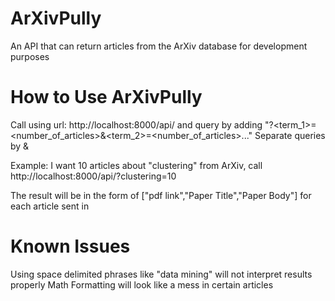 # ArXivPully
An API that can return articles from the ArXiv database for development purposes

# How to Use ArXivPully
Call using url: http://localhost:8000/api/ and query by adding "?<term_1>=<number_of_articles>&<term_2>=<number_of_articles>..."
Separate queries by &


Example: I want 10 articles about "clustering" from ArXiv, call http://localhost:8000/api/?clustering=10 

The result will be in the form of ["pdf link","Paper Title","Paper Body"] for each article sent in

# Known Issues
Using space delimited phrases like "data mining" will not interpret results properly
Math Formatting will look like a mess in certain articles
